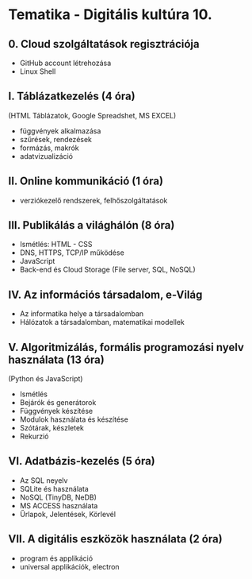 # Tematika - Digitális kultúra 10.

## 0. Cloud szolgáltatások regisztrációja

- GitHub account létrehozása
- Linux Shell
  
## I. Táblázatkezelés (4 óra)
(HTML Táblázatok, Google Spreadshet, MS EXCEL)

- függvények alkalmazása
- szűrések, rendezések
- formázás, makrók
- adatvizualizáció

## II. Online kommunikáció (1 óra)

- verziókezelő rendszerek, felhőszolgáltatások

## III. Publikálás a világhálón (8 óra)

- Ismétlés: HTML - CSS
- DNS, HTTPS, TCP/IP működése
- JavaScript
- Back-end és Cloud Storage (File server, SQL, NoSQL)

## IV. Az információs társadalom, e-Világ

- Az informatika helye a társadalomban
- Hálózatok a társadalomban, matematikai modellek

## V. Algoritmizálás, formális programozási nyelv használata (13 óra)
(Python és JavaScript)

- Ismétlés
- Bejárók és generátorok
- Függvények készítése
- Modulok használata és készítése
- Szótárak, készletek
- Rekurzió

## VI. Adatbázis-kezelés (5 óra)

- Az SQL neyelv
- SQLite és használata
- NoSQL (TinyDB, NeDB)
- MS ACCESS használata
- Űrlapok, Jelentések, Körlevél

## VII. A digitális eszközök használata (2 óra)

- program és applikáció
- universal applikációk, electron

